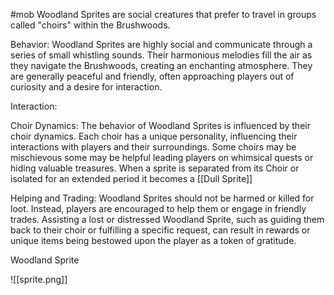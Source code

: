 #mob
Woodland Sprites are social creatures that prefer to travel in groups called "choirs" within the Brushwoods.

Behavior: Woodland Sprites are highly social and communicate through a series of small whistling sounds. Their harmonious melodies fill the air as they navigate the Brushwoods, creating an enchanting atmosphere. They are generally peaceful and friendly, often approaching players out of curiosity and a desire for interaction.

Interaction: 

Choir Dynamics: The behavior of Woodland Sprites is influenced by their choir dynamics. Each choir has a unique personality, influencing their interactions with players and their surroundings. Some choirs may be mischievous some may be helpful leading players on whimsical quests or hiding valuable treasures. When a sprite is separated from its Choir or isolated for an extended period it becomes a [[Dull Sprite]]

Helping and Trading: Woodland Sprites should not be harmed or killed for loot. Instead, players are encouraged to help them or engage in friendly trades. Assisting a lost or distressed Woodland Sprite, such as guiding them back to their choir or fulfilling a specific request, can result in rewards or unique items being bestowed upon the player as a token of gratitude.

Woodland Sprite

![[sprite.png]]
